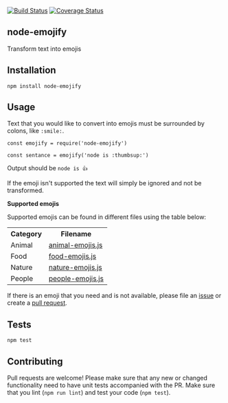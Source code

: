 [![Build Status](https://travis-ci.org/jesselpalmer/node-emojify.svg?branch=master)](https://travis-ci.org/jesselpalmer/node-emojify)
[![Coverage Status](https://coveralls.io/repos/github/jesselpalmer/node-emojify/badge.svg?branch=master)](https://coveralls.io/github/jesselpalmer/node-emojify?branch=master)

node-emojify
------------

Transform text into emojis

## Installation

  `npm install node-emojify`

## Usage

  Text that you would like to convert into emojis must be surrounded by colons, like `:smile:`.
  
    const emojify = require('node-emojify')

    const sentance = emojify('node is :thumbsup:')
  
  Output should be `node is 👍`

  If the emoji isn't supported the text will simply be ignored and not be transformed. 
  
 **Supported emojis**
  
  Supported emojis can be found in different files using the table below: 
  
  <table>
    <tr>
      <th>Category</th>
      <th>Filename</th>
    </tr>
    <tr>
      <td>Animal</td>
      <td><a href="https://github.com/jesselpalmer/node-emojify/blob/master/lib/emojis/animal-emojis.js">animal-emojis.js</a></td>
    </tr>
    <tr>
      <td>Food</td>
      <td><a href="https://github.com/jesselpalmer/node-emojify/blob/master/lib/emojis/food-emojis.js">food-emojis.js</a></td>
    </tr>
    <tr>
      <td>Nature</td>
      <td><a href="https://github.com/jesselpalmer/node-emojify/blob/master/lib/emojis/nature-emojis.js">nature-emojis.js</a></td>
    </tr>
    <tr>
      <td>People</td>
      <td><a href="https://github.com/jesselpalmer/node-emojify/blob/master/lib/emojis/people-emojis.js">people-emojis.js</a></td>
    </tr>
   </table>
  
  If there is an emoji that you need and is not available, please file an [issue](https://github.com/jesselpalmer/node-emojify/issues) or create a [pull request](https://github.com/jesselpalmer/node-emojify/pulls).
  
## Tests

  `npm test`

## Contributing

Pull requests are welcome! Please make sure that any new or changed functionality need to have unit tests accompanied with the PR. Make sure that you lint (`npm run lint`) and test your code (`npm test`).
